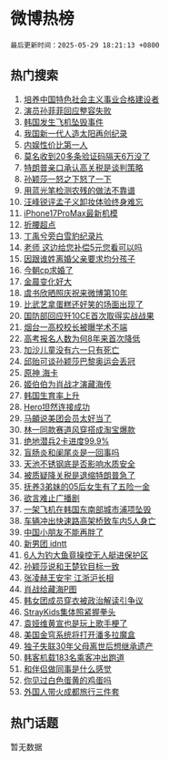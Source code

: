 # 微博热榜

`最后更新时间：2025-05-29 18:21:13 +0800`

## 热门搜索

1. [培养中国特色社会主义事业合格建设者](https://m.weibo.cn/search?containerid=100103type%3D1%26t%3D10%26q%3D%23%E5%9F%B9%E5%85%BB%E4%B8%AD%E5%9B%BD%E7%89%B9%E8%89%B2%E7%A4%BE%E4%BC%9A%E4%B8%BB%E4%B9%89%E4%BA%8B%E4%B8%9A%E5%90%88%E6%A0%BC%E5%BB%BA%E8%AE%BE%E8%80%85%23&stream_entry_id=51&isnewpage=1&extparam=seat%3D1%26cate%3D10103%26pos%3D0%26q%3D%2523%25E5%259F%25B9%25E5%2585%25BB%25E4%25B8%25AD%25E5%259B%25BD%25E7%2589%25B9%25E8%2589%25B2%25E7%25A4%25BE%25E4%25BC%259A%25E4%25B8%25BB%25E4%25B9%2589%25E4%25BA%258B%25E4%25B8%259A%25E5%2590%2588%25E6%25A0%25BC%25E5%25BB%25BA%25E8%25AE%25BE%25E8%2580%2585%2523%26filter_type%3Drealtimehot%26stream_entry_id%3D51%26c_type%3D51%26dgr%3D0%26display_time%3D1748514072%26pre_seqid%3D17485140719900291873663)
1. [演员孙菲菲回应整容失败](https://m.weibo.cn/search?containerid=100103type%3D1%26t%3D10%26q%3D%23%E6%BC%94%E5%91%98%E5%AD%99%E8%8F%B2%E8%8F%B2%E5%9B%9E%E5%BA%94%E6%95%B4%E5%AE%B9%E5%A4%B1%E8%B4%A5%23&stream_entry_id=31&isnewpage=1&extparam=seat%3D1%26filter_type%3Drealtimehot%26realpos%3D1%26c_type%3D31%26cate%3D5001%26pos%3D0%26q%3D%2523%25E6%25BC%2594%25E5%2591%2598%25E5%25AD%2599%25E8%258F%25B2%25E8%258F%25B2%25E5%259B%259E%25E5%25BA%2594%25E6%2595%25B4%25E5%25AE%25B9%25E5%25A4%25B1%25E8%25B4%25A5%2523%26flag%3D1%26stream_entry_id%3D31%26lcate%3D5001%26dgr%3D0%26band_rank%3D1%26display_time%3D1748514072%26pre_seqid%3D17485140719900291873663)
1. [韩国发生飞机坠毁事件](https://m.weibo.cn/search?containerid=100103type%3D1%26t%3D10%26q%3D%23%E9%9F%A9%E5%9B%BD%E5%8F%91%E7%94%9F%E9%A3%9E%E6%9C%BA%E5%9D%A0%E6%AF%81%E4%BA%8B%E4%BB%B6%23&stream_entry_id=31&isnewpage=1&extparam=seat%3D1%26filter_type%3Drealtimehot%26realpos%3D2%26c_type%3D31%26cate%3D5001%26pos%3D1%26q%3D%2523%25E9%259F%25A9%25E5%259B%25BD%25E5%258F%2591%25E7%2594%259F%25E9%25A3%259E%25E6%259C%25BA%25E5%259D%25A0%25E6%25AF%2581%25E4%25BA%258B%25E4%25BB%25B6%2523%26flag%3D2%26stream_entry_id%3D31%26lcate%3D5001%26dgr%3D0%26band_rank%3D2%26display_time%3D1748514072%26pre_seqid%3D17485140719900291873663)
1. [我国新一代人造太阳再创纪录](https://m.weibo.cn/search?containerid=100103type%3D1%26t%3D10%26q%3D%23%E6%88%91%E5%9B%BD%E6%96%B0%E4%B8%80%E4%BB%A3%E4%BA%BA%E9%80%A0%E5%A4%AA%E9%98%B3%E5%86%8D%E5%88%9B%E7%BA%AA%E5%BD%95%23&stream_entry_id=31&isnewpage=1&extparam=seat%3D1%26filter_type%3Drealtimehot%26realpos%3D3%26c_type%3D31%26cate%3D5001%26pos%3D2%26q%3D%2523%25E6%2588%2591%25E5%259B%25BD%25E6%2596%25B0%25E4%25B8%2580%25E4%25BB%25A3%25E4%25BA%25BA%25E9%2580%25A0%25E5%25A4%25AA%25E9%2598%25B3%25E5%2586%258D%25E5%2588%259B%25E7%25BA%25AA%25E5%25BD%2595%2523%26flag%3D0%26stream_entry_id%3D31%26lcate%3D5001%26dgr%3D0%26band_rank%3D3%26display_time%3D1748514072%26pre_seqid%3D17485140719900291873663)
1. [内娱性价比第一人](https://m.weibo.cn/search?containerid=100103type%3D1%26t%3D10%26q%3D%23%E5%86%85%E5%A8%B1%E6%80%A7%E4%BB%B7%E6%AF%94%E7%AC%AC%E4%B8%80%E4%BA%BA%23&stream_entry_id=31&isnewpage=1&extparam=seat%3D1%26filter_type%3Drealtimehot%26c_type%3D31%26topic_ad%3D1%26lcate%3D5001%26cate%3D5001%26pos%3D3%26q%3D%2523%25E5%2586%2585%25E5%25A8%25B1%25E6%2580%25A7%25E4%25BB%25B7%25E6%25AF%2594%25E7%25AC%25AC%25E4%25B8%2580%25E4%25BA%25BA%2523%26is_ad_pos%3D1%26stream_entry_id%3D31%26adid%3D288080%26dgr%3D0%26band_rank%3D4%26display_time%3D1748514072%26pre_seqid%3D17485140719900291873663)
1. [莫名收到20多条验证码隔天6万没了](https://m.weibo.cn/search?containerid=100103type%3D1%26t%3D10%26q%3D%23%E8%8E%AB%E5%90%8D%E6%94%B6%E5%88%B020%E5%A4%9A%E6%9D%A1%E9%AA%8C%E8%AF%81%E7%A0%81%E9%9A%94%E5%A4%A96%E4%B8%87%E6%B2%A1%E4%BA%86%23&stream_entry_id=31&isnewpage=1&extparam=seat%3D1%26filter_type%3Drealtimehot%26realpos%3D4%26c_type%3D31%26cate%3D5001%26pos%3D4%26q%3D%2523%25E8%258E%25AB%25E5%2590%258D%25E6%2594%25B6%25E5%2588%25B020%25E5%25A4%259A%25E6%259D%25A1%25E9%25AA%258C%25E8%25AF%2581%25E7%25A0%2581%25E9%259A%2594%25E5%25A4%25A96%25E4%25B8%2587%25E6%25B2%25A1%25E4%25BA%2586%2523%26flag%3D1%26stream_entry_id%3D31%26lcate%3D5001%26dgr%3D0%26band_rank%3D4%26display_time%3D1748514072%26pre_seqid%3D17485140719900291873663)
1. [特朗普亲口承认高关税是谈判策略](https://m.weibo.cn/search?containerid=100103type%3D1%26t%3D10%26q%3D%23%E7%89%B9%E6%9C%97%E6%99%AE%E4%BA%B2%E5%8F%A3%E6%89%BF%E8%AE%A4%E9%AB%98%E5%85%B3%E7%A8%8E%E6%98%AF%E8%B0%88%E5%88%A4%E7%AD%96%E7%95%A5%23&stream_entry_id=31&isnewpage=1&extparam=seat%3D1%26filter_type%3Drealtimehot%26realpos%3D5%26c_type%3D31%26cate%3D5001%26pos%3D5%26q%3D%2523%25E7%2589%25B9%25E6%259C%2597%25E6%2599%25AE%25E4%25BA%25B2%25E5%258F%25A3%25E6%2589%25BF%25E8%25AE%25A4%25E9%25AB%2598%25E5%2585%25B3%25E7%25A8%258E%25E6%2598%25AF%25E8%25B0%2588%25E5%2588%25A4%25E7%25AD%2596%25E7%2595%25A5%2523%26flag%3D0%26stream_entry_id%3D31%26lcate%3D5001%26dgr%3D0%26band_rank%3D5%26display_time%3D1748514072%26pre_seqid%3D17485140719900291873663)
1. [孙颖莎一怒之下怒了一下](https://m.weibo.cn/search?containerid=100103type%3D1%26t%3D10%26q%3D%23%E5%AD%99%E9%A2%96%E8%8E%8E%E4%B8%80%E6%80%92%E4%B9%8B%E4%B8%8B%E6%80%92%E4%BA%86%E4%B8%80%E4%B8%8B%23&stream_entry_id=31&isnewpage=1&extparam=seat%3D1%26filter_type%3Drealtimehot%26realpos%3D6%26c_type%3D31%26cate%3D5001%26pos%3D6%26q%3D%2523%25E5%25AD%2599%25E9%25A2%2596%25E8%258E%258E%25E4%25B8%2580%25E6%2580%2592%25E4%25B9%258B%25E4%25B8%258B%25E6%2580%2592%25E4%25BA%2586%25E4%25B8%2580%25E4%25B8%258B%2523%26flag%3D1%26stream_entry_id%3D31%26lcate%3D5001%26dgr%3D0%26band_rank%3D6%26display_time%3D1748514072%26pre_seqid%3D17485140719900291873663)
1. [用蓝光笔检测农残的做法不靠谱](https://m.weibo.cn/search?containerid=100103type%3D1%26t%3D10%26q%3D%23%E7%94%A8%E8%93%9D%E5%85%89%E7%AC%94%E6%A3%80%E6%B5%8B%E5%86%9C%E6%AE%8B%E7%9A%84%E5%81%9A%E6%B3%95%E4%B8%8D%E9%9D%A0%E8%B0%B1%23&stream_entry_id=31&isnewpage=1&extparam=seat%3D1%26filter_type%3Drealtimehot%26c_type%3D31%26cate%3D5001%26lcate%3D5001%26pos%3D7%26q%3D%2523%25E7%2594%25A8%25E8%2593%259D%25E5%2585%2589%25E7%25AC%2594%25E6%25A3%2580%25E6%25B5%258B%25E5%2586%259C%25E6%25AE%258B%25E7%259A%2584%25E5%2581%259A%25E6%25B3%2595%25E4%25B8%258D%25E9%259D%25A0%25E8%25B0%25B1%2523%26is_ad_pos%3D1%26stream_entry_id%3D31%26adid%3D288212%26dgr%3D0%26band_rank%3D7%26display_time%3D1748514072%26pre_seqid%3D17485140719900291873663)
1. [汪峰锐评孟子义卸妆体验终身难忘](https://m.weibo.cn/search?containerid=100103type%3D1%26t%3D10%26q%3D%E6%B1%AA%E5%B3%B0%E9%94%90%E8%AF%84%E5%AD%9F%E5%AD%90%E4%B9%89%E5%8D%B8%E5%A6%86%E4%BD%93%E9%AA%8C%E7%BB%88%E8%BA%AB%E9%9A%BE%E5%BF%98&stream_entry_id=31&isnewpage=1&extparam=seat%3D1%26filter_type%3Drealtimehot%26realpos%3D7%26c_type%3D31%26cate%3D5001%26pos%3D8%26q%3D%25E6%25B1%25AA%25E5%25B3%25B0%25E9%2594%2590%25E8%25AF%2584%25E5%25AD%259F%25E5%25AD%2590%25E4%25B9%2589%25E5%258D%25B8%25E5%25A6%2586%25E4%25BD%2593%25E9%25AA%258C%25E7%25BB%2588%25E8%25BA%25AB%25E9%259A%25BE%25E5%25BF%2598%26flag%3D1%26stream_entry_id%3D31%26lcate%3D5001%26dgr%3D0%26band_rank%3D7%26display_time%3D1748514072%26pre_seqid%3D17485140719900291873663)
1. [iPhone17ProMax最新机模](https://m.weibo.cn/search?containerid=100103type%3D1%26t%3D10%26q%3D%23iPhone17ProMax%E6%9C%80%E6%96%B0%E6%9C%BA%E6%A8%A1%23&stream_entry_id=31&isnewpage=1&extparam=seat%3D1%26filter_type%3Drealtimehot%26realpos%3D8%26c_type%3D31%26cate%3D5001%26pos%3D9%26q%3D%2523iPhone17ProMax%25E6%259C%2580%25E6%2596%25B0%25E6%259C%25BA%25E6%25A8%25A1%2523%26flag%3D0%26stream_entry_id%3D31%26lcate%3D5001%26dgr%3D0%26band_rank%3D8%26display_time%3D1748514072%26pre_seqid%3D17485140719900291873663)
1. [折腰超点](https://m.weibo.cn/search?containerid=100103type%3D1%26t%3D10%26q%3D%E6%8A%98%E8%85%B0%E8%B6%85%E7%82%B9&stream_entry_id=31&isnewpage=1&extparam=seat%3D1%26filter_type%3Drealtimehot%26realpos%3D9%26c_type%3D31%26cate%3D5001%26pos%3D10%26q%3D%25E6%258A%2598%25E8%2585%25B0%25E8%25B6%2585%25E7%2582%25B9%26flag%3D1%26stream_entry_id%3D31%26lcate%3D5001%26dgr%3D0%26band_rank%3D9%26display_time%3D1748514072%26pre_seqid%3D17485140719900291873663)
1. [丁禹兮旁白雪豹纪录片](https://m.weibo.cn/search?containerid=100103type%3D1%26t%3D10%26q%3D%23%E4%B8%81%E7%A6%B9%E5%85%AE%E6%97%81%E7%99%BD%E9%9B%AA%E8%B1%B9%E7%BA%AA%E5%BD%95%E7%89%87%23&stream_entry_id=31&isnewpage=1&extparam=seat%3D1%26filter_type%3Drealtimehot%26realpos%3D10%26c_type%3D31%26cate%3D5001%26pos%3D11%26q%3D%2523%25E4%25B8%2581%25E7%25A6%25B9%25E5%2585%25AE%25E6%2597%2581%25E7%2599%25BD%25E9%259B%25AA%25E8%25B1%25B9%25E7%25BA%25AA%25E5%25BD%2595%25E7%2589%2587%2523%26flag%3D1%26stream_entry_id%3D31%26lcate%3D5001%26dgr%3D0%26band_rank%3D10%26display_time%3D1748514072%26pre_seqid%3D17485140719900291873663)
1. [老师 这边给您补偿5元您看可以吗](https://m.weibo.cn/search?containerid=100103type%3D1%26t%3D10%26q%3D%E8%80%81%E5%B8%88+%E8%BF%99%E8%BE%B9%E7%BB%99%E6%82%A8%E8%A1%A5%E5%81%BF5%E5%85%83%E6%82%A8%E7%9C%8B%E5%8F%AF%E4%BB%A5%E5%90%97&stream_entry_id=31&isnewpage=1&extparam=seat%3D1%26filter_type%3Drealtimehot%26realpos%3D11%26c_type%3D31%26cate%3D5001%26pos%3D12%26q%3D%25E8%2580%2581%25E5%25B8%2588%2520%25E8%25BF%2599%25E8%25BE%25B9%25E7%25BB%2599%25E6%2582%25A8%25E8%25A1%25A5%25E5%2581%25BF5%25E5%2585%2583%25E6%2582%25A8%25E7%259C%258B%25E5%258F%25AF%25E4%25BB%25A5%25E5%2590%2597%26flag%3D2%26stream_entry_id%3D31%26lcate%3D5001%26dgr%3D0%26band_rank%3D11%26display_time%3D1748514072%26pre_seqid%3D17485140719900291873663)
1. [因跟谁姓离婚父亲要求均分孩子](https://m.weibo.cn/search?containerid=100103type%3D1%26t%3D10%26q%3D%23%E5%9B%A0%E8%B7%9F%E8%B0%81%E5%A7%93%E7%A6%BB%E5%A9%9A%E7%88%B6%E4%BA%B2%E8%A6%81%E6%B1%82%E5%9D%87%E5%88%86%E5%AD%A9%E5%AD%90%23&stream_entry_id=31&isnewpage=1&extparam=seat%3D1%26filter_type%3Drealtimehot%26realpos%3D12%26c_type%3D31%26cate%3D5001%26pos%3D13%26q%3D%2523%25E5%259B%25A0%25E8%25B7%259F%25E8%25B0%2581%25E5%25A7%2593%25E7%25A6%25BB%25E5%25A9%259A%25E7%2588%25B6%25E4%25BA%25B2%25E8%25A6%2581%25E6%25B1%2582%25E5%259D%2587%25E5%2588%2586%25E5%25AD%25A9%25E5%25AD%2590%2523%26flag%3D0%26stream_entry_id%3D31%26lcate%3D5001%26dgr%3D0%26band_rank%3D12%26display_time%3D1748514072%26pre_seqid%3D17485140719900291873663)
1. [今朝cp求婚了](https://m.weibo.cn/search?containerid=100103type%3D1%26t%3D10%26q%3D%23%E4%BB%8A%E6%9C%9Dcp%E6%B1%82%E5%A9%9A%E4%BA%86%23&stream_entry_id=31&isnewpage=1&extparam=seat%3D1%26filter_type%3Drealtimehot%26realpos%3D13%26c_type%3D31%26cate%3D5001%26pos%3D14%26q%3D%2523%25E4%25BB%258A%25E6%259C%259Dcp%25E6%25B1%2582%25E5%25A9%259A%25E4%25BA%2586%2523%26flag%3D1%26stream_entry_id%3D31%26lcate%3D5001%26dgr%3D0%26band_rank%3D13%26display_time%3D1748514072%26pre_seqid%3D17485140719900291873663)
1. [金晨变化好大](https://m.weibo.cn/search?containerid=100103type%3D1%26t%3D10%26q%3D%23%E9%87%91%E6%99%A8%E5%8F%98%E5%8C%96%E5%A5%BD%E5%A4%A7%23&stream_entry_id=31&isnewpage=1&extparam=seat%3D1%26filter_type%3Drealtimehot%26realpos%3D14%26c_type%3D31%26cate%3D5001%26pos%3D15%26q%3D%2523%25E9%2587%2591%25E6%2599%25A8%25E5%258F%2598%25E5%258C%2596%25E5%25A5%25BD%25E5%25A4%25A7%2523%26flag%3D2%26stream_entry_id%3D31%26lcate%3D5001%26dgr%3D0%26band_rank%3D14%26display_time%3D1748514072%26pre_seqid%3D17485140719900291873663)
1. [虞书欣晒照庆祝来微博第10年](https://m.weibo.cn/search?containerid=100103type%3D1%26t%3D10%26q%3D%23%E8%99%9E%E4%B9%A6%E6%AC%A3%E6%99%92%E7%85%A7%E5%BA%86%E7%A5%9D%E6%9D%A5%E5%BE%AE%E5%8D%9A%E7%AC%AC10%E5%B9%B4%23&stream_entry_id=31&isnewpage=1&extparam=seat%3D1%26filter_type%3Drealtimehot%26realpos%3D15%26c_type%3D31%26cate%3D5001%26pos%3D16%26q%3D%2523%25E8%2599%259E%25E4%25B9%25A6%25E6%25AC%25A3%25E6%2599%2592%25E7%2585%25A7%25E5%25BA%2586%25E7%25A5%259D%25E6%259D%25A5%25E5%25BE%25AE%25E5%258D%259A%25E7%25AC%25AC10%25E5%25B9%25B4%2523%26flag%3D0%26stream_entry_id%3D31%26lcate%3D5001%26dgr%3D0%26band_rank%3D15%26display_time%3D1748514072%26pre_seqid%3D17485140719900291873663)
1. [比武艺拿蛋糕还好笑的场面出现了](https://m.weibo.cn/search?containerid=100103type%3D1%26t%3D10%26q%3D%E6%AF%94%E6%AD%A6%E8%89%BA%E6%8B%BF%E8%9B%8B%E7%B3%95%E8%BF%98%E5%A5%BD%E7%AC%91%E7%9A%84%E5%9C%BA%E9%9D%A2%E5%87%BA%E7%8E%B0%E4%BA%86&stream_entry_id=31&isnewpage=1&extparam=seat%3D1%26filter_type%3Drealtimehot%26realpos%3D16%26c_type%3D31%26cate%3D5001%26pos%3D17%26q%3D%25E6%25AF%2594%25E6%25AD%25A6%25E8%2589%25BA%25E6%258B%25BF%25E8%259B%258B%25E7%25B3%2595%25E8%25BF%2598%25E5%25A5%25BD%25E7%25AC%2591%25E7%259A%2584%25E5%259C%25BA%25E9%259D%25A2%25E5%2587%25BA%25E7%258E%25B0%25E4%25BA%2586%26flag%3D1%26stream_entry_id%3D31%26lcate%3D5001%26dgr%3D0%26band_rank%3D16%26display_time%3D1748514072%26pre_seqid%3D17485140719900291873663)
1. [国防部回应歼10CE首次取得实战战果](https://m.weibo.cn/search?containerid=100103type%3D1%26t%3D10%26q%3D%23%E5%9B%BD%E9%98%B2%E9%83%A8%E5%9B%9E%E5%BA%94%E6%AD%BC10CE%E9%A6%96%E6%AC%A1%E5%8F%96%E5%BE%97%E5%AE%9E%E6%88%98%E6%88%98%E6%9E%9C%23&stream_entry_id=31&isnewpage=1&extparam=seat%3D1%26filter_type%3Drealtimehot%26realpos%3D17%26c_type%3D31%26cate%3D5001%26pos%3D18%26q%3D%2523%25E5%259B%25BD%25E9%2598%25B2%25E9%2583%25A8%25E5%259B%259E%25E5%25BA%2594%25E6%25AD%25BC10CE%25E9%25A6%2596%25E6%25AC%25A1%25E5%258F%2596%25E5%25BE%2597%25E5%25AE%259E%25E6%2588%2598%25E6%2588%2598%25E6%259E%259C%2523%26flag%3D1%26stream_entry_id%3D31%26lcate%3D5001%26dgr%3D0%26band_rank%3D17%26display_time%3D1748514072%26pre_seqid%3D17485140719900291873663)
1. [烟台一高校校长被曝学术不端](https://m.weibo.cn/search?containerid=100103type%3D1%26t%3D10%26q%3D%23%E7%83%9F%E5%8F%B0%E4%B8%80%E9%AB%98%E6%A0%A1%E6%A0%A1%E9%95%BF%E8%A2%AB%E6%9B%9D%E5%AD%A6%E6%9C%AF%E4%B8%8D%E7%AB%AF%23&stream_entry_id=31&isnewpage=1&extparam=seat%3D1%26filter_type%3Drealtimehot%26realpos%3D18%26c_type%3D31%26cate%3D5001%26pos%3D19%26q%3D%2523%25E7%2583%259F%25E5%258F%25B0%25E4%25B8%2580%25E9%25AB%2598%25E6%25A0%25A1%25E6%25A0%25A1%25E9%2595%25BF%25E8%25A2%25AB%25E6%259B%259D%25E5%25AD%25A6%25E6%259C%25AF%25E4%25B8%258D%25E7%25AB%25AF%2523%26flag%3D1%26stream_entry_id%3D31%26lcate%3D5001%26dgr%3D0%26band_rank%3D18%26display_time%3D1748514072%26pre_seqid%3D17485140719900291873663)
1. [高考报名人数为何8年来首次降低](https://m.weibo.cn/search?containerid=100103type%3D1%26t%3D10%26q%3D%E9%AB%98%E8%80%83%E6%8A%A5%E5%90%8D%E4%BA%BA%E6%95%B0%E4%B8%BA%E4%BD%958%E5%B9%B4%E6%9D%A5%E9%A6%96%E6%AC%A1%E9%99%8D%E4%BD%8E&stream_entry_id=31&isnewpage=1&extparam=seat%3D1%26is_ai_ask%3D1%26filter_type%3Drealtimehot%26realpos%3D19%26c_type%3D31%26cate%3D5001%26pos%3D20%26q%3D%25E9%25AB%2598%25E8%2580%2583%25E6%258A%25A5%25E5%2590%258D%25E4%25BA%25BA%25E6%2595%25B0%25E4%25B8%25BA%25E4%25BD%25958%25E5%25B9%25B4%25E6%259D%25A5%25E9%25A6%2596%25E6%25AC%25A1%25E9%2599%258D%25E4%25BD%258E%26flag%3D1%26stream_entry_id%3D31%26lcate%3D5001%26dgr%3D0%26band_rank%3D19%26display_time%3D1748514072%26pre_seqid%3D17485140719900291873663)
1. [加沙儿童没有六一只有死亡](https://m.weibo.cn/search?containerid=100103type%3D1%26t%3D10%26q%3D%23%E5%8A%A0%E6%B2%99%E5%84%BF%E7%AB%A5%E6%B2%A1%E6%9C%89%E5%85%AD%E4%B8%80%E5%8F%AA%E6%9C%89%E6%AD%BB%E4%BA%A1%23&stream_entry_id=31&isnewpage=1&extparam=seat%3D1%26filter_type%3Drealtimehot%26realpos%3D20%26c_type%3D31%26cate%3D5001%26pos%3D21%26q%3D%2523%25E5%258A%25A0%25E6%25B2%2599%25E5%2584%25BF%25E7%25AB%25A5%25E6%25B2%25A1%25E6%259C%2589%25E5%2585%25AD%25E4%25B8%2580%25E5%258F%25AA%25E6%259C%2589%25E6%25AD%25BB%25E4%25BA%25A1%2523%26flag%3D1%26stream_entry_id%3D31%26lcate%3D5001%26dgr%3D0%26band_rank%3D20%26display_time%3D1748514072%26pre_seqid%3D17485140719900291873663)
1. [邱贻可谈孙颖莎巴黎奥运会丢冠](https://m.weibo.cn/search?containerid=100103type%3D1%26t%3D10%26q%3D%23%E9%82%B1%E8%B4%BB%E5%8F%AF%E8%B0%88%E5%AD%99%E9%A2%96%E8%8E%8E%E5%B7%B4%E9%BB%8E%E5%A5%A5%E8%BF%90%E4%BC%9A%E4%B8%A2%E5%86%A0%23&stream_entry_id=31&isnewpage=1&extparam=seat%3D1%26filter_type%3Drealtimehot%26realpos%3D21%26c_type%3D31%26cate%3D5001%26pos%3D22%26q%3D%2523%25E9%2582%25B1%25E8%25B4%25BB%25E5%258F%25AF%25E8%25B0%2588%25E5%25AD%2599%25E9%25A2%2596%25E8%258E%258E%25E5%25B7%25B4%25E9%25BB%258E%25E5%25A5%25A5%25E8%25BF%2590%25E4%25BC%259A%25E4%25B8%25A2%25E5%2586%25A0%2523%26flag%3D0%26stream_entry_id%3D31%26lcate%3D5001%26dgr%3D0%26band_rank%3D21%26display_time%3D1748514072%26pre_seqid%3D17485140719900291873663)
1. [原神 海卡](https://m.weibo.cn/search?containerid=100103type%3D1%26t%3D10%26q%3D%E5%8E%9F%E7%A5%9E+%E6%B5%B7%E5%8D%A1&stream_entry_id=31&isnewpage=1&extparam=seat%3D1%26filter_type%3Drealtimehot%26realpos%3D22%26c_type%3D31%26cate%3D5001%26pos%3D23%26q%3D%25E5%258E%259F%25E7%25A5%259E%2520%25E6%25B5%25B7%25E5%258D%25A1%26flag%3D1%26stream_entry_id%3D31%26lcate%3D5001%26dgr%3D0%26band_rank%3D22%26display_time%3D1748514072%26pre_seqid%3D17485140719900291873663)
1. [姬伯伯为肖战才演藏海传](https://m.weibo.cn/search?containerid=100103type%3D1%26t%3D10%26q%3D%E5%A7%AC%E4%BC%AF%E4%BC%AF%E4%B8%BA%E8%82%96%E6%88%98%E6%89%8D%E6%BC%94%E8%97%8F%E6%B5%B7%E4%BC%A0&stream_entry_id=31&isnewpage=1&extparam=seat%3D1%26filter_type%3Drealtimehot%26realpos%3D23%26c_type%3D31%26cate%3D5001%26pos%3D24%26q%3D%25E5%25A7%25AC%25E4%25BC%25AF%25E4%25BC%25AF%25E4%25B8%25BA%25E8%2582%2596%25E6%2588%2598%25E6%2589%258D%25E6%25BC%2594%25E8%2597%258F%25E6%25B5%25B7%25E4%25BC%25A0%26flag%3D0%26stream_entry_id%3D31%26lcate%3D5001%26dgr%3D0%26band_rank%3D23%26display_time%3D1748514072%26pre_seqid%3D17485140719900291873663)
1. [韩国生育率上升](https://m.weibo.cn/search?containerid=100103type%3D1%26t%3D10%26q%3D%23%E9%9F%A9%E5%9B%BD%E7%94%9F%E8%82%B2%E7%8E%87%E4%B8%8A%E5%8D%87%23&stream_entry_id=31&isnewpage=1&extparam=seat%3D1%26filter_type%3Drealtimehot%26realpos%3D24%26c_type%3D31%26cate%3D5001%26pos%3D25%26q%3D%2523%25E9%259F%25A9%25E5%259B%25BD%25E7%2594%259F%25E8%2582%25B2%25E7%258E%2587%25E4%25B8%258A%25E5%258D%2587%2523%26flag%3D0%26stream_entry_id%3D31%26lcate%3D5001%26dgr%3D0%26band_rank%3D24%26display_time%3D1748514072%26pre_seqid%3D17485140719900291873663)
1. [Hero坦然连接成功](https://m.weibo.cn/search?containerid=100103type%3D1%26t%3D10%26q%3D%23Hero%E5%9D%A6%E7%84%B6%E8%BF%9E%E6%8E%A5%E6%88%90%E5%8A%9F%23&stream_entry_id=31&isnewpage=1&extparam=seat%3D1%26filter_type%3Drealtimehot%26realpos%3D25%26c_type%3D31%26cate%3D5001%26pos%3D26%26q%3D%2523Hero%25E5%259D%25A6%25E7%2584%25B6%25E8%25BF%259E%25E6%258E%25A5%25E6%2588%2590%25E5%258A%259F%2523%26flag%3D1%26stream_entry_id%3D31%26lcate%3D5001%26dgr%3D0%26band_rank%3D25%26display_time%3D1748514072%26pre_seqid%3D17485140719900291873663)
1. [马頔说美团会员太好当了](https://m.weibo.cn/search?containerid=100103type%3D1%26t%3D10%26q%3D%23%E9%A9%AC%E9%A0%94%E8%AF%B4%E7%BE%8E%E5%9B%A2%E4%BC%9A%E5%91%98%E5%A4%AA%E5%A5%BD%E5%BD%93%E4%BA%86%23&stream_entry_id=31&isnewpage=1&extparam=seat%3D1%26filter_type%3Drealtimehot%26realpos%3D26%26c_type%3D31%26cate%3D5001%26pos%3D27%26q%3D%2523%25E9%25A9%25AC%25E9%25A0%2594%25E8%25AF%25B4%25E7%25BE%258E%25E5%259B%25A2%25E4%25BC%259A%25E5%2591%2598%25E5%25A4%25AA%25E5%25A5%25BD%25E5%25BD%2593%25E4%25BA%2586%2523%26flag%3D1%26stream_entry_id%3D31%26lcate%3D5001%26dgr%3D0%26band_rank%3D26%26display_time%3D1748514072%26pre_seqid%3D17485140719900291873663)
1. [林一同款赛道风穿搭成淘宝爆款](https://m.weibo.cn/search?containerid=100103type%3D1%26t%3D10%26q%3D%23%E6%9E%97%E4%B8%80%E5%90%8C%E6%AC%BE%E8%B5%9B%E9%81%93%E9%A3%8E%E7%A9%BF%E6%90%AD%E6%88%90%E6%B7%98%E5%AE%9D%E7%88%86%E6%AC%BE%23&stream_entry_id=31&isnewpage=1&extparam=seat%3D1%26filter_type%3Drealtimehot%26realpos%3D27%26c_type%3D31%26cate%3D5001%26pos%3D28%26q%3D%2523%25E6%259E%2597%25E4%25B8%2580%25E5%2590%258C%25E6%25AC%25BE%25E8%25B5%259B%25E9%2581%2593%25E9%25A3%258E%25E7%25A9%25BF%25E6%2590%25AD%25E6%2588%2590%25E6%25B7%2598%25E5%25AE%259D%25E7%2588%2586%25E6%25AC%25BE%2523%26flag%3D1%26stream_entry_id%3D31%26lcate%3D5001%26dgr%3D0%26band_rank%3D27%26display_time%3D1748514072%26pre_seqid%3D17485140719900291873663)
1. [绝地潜兵2卡进度99.9%](https://m.weibo.cn/search?containerid=100103type%3D1%26t%3D10%26q%3D%23%E7%BB%9D%E5%9C%B0%E6%BD%9C%E5%85%B52%E5%8D%A1%E8%BF%9B%E5%BA%A699.9%25%23&stream_entry_id=31&isnewpage=1&extparam=seat%3D1%26filter_type%3Drealtimehot%26realpos%3D28%26c_type%3D31%26cate%3D5001%26pos%3D29%26q%3D%2523%25E7%25BB%259D%25E5%259C%25B0%25E6%25BD%259C%25E5%2585%25B52%25E5%258D%25A1%25E8%25BF%259B%25E5%25BA%25A699.9%2525%2523%26flag%3D1%26stream_entry_id%3D31%26lcate%3D5001%26dgr%3D0%26band_rank%3D28%26display_time%3D1748514072%26pre_seqid%3D17485140719900291873663)
1. [盲肠炎和阑尾炎是一回事吗](https://m.weibo.cn/search?containerid=100103type%3D1%26t%3D10%26q%3D%23%E7%9B%B2%E8%82%A0%E7%82%8E%E5%92%8C%E9%98%91%E5%B0%BE%E7%82%8E%E6%98%AF%E4%B8%80%E5%9B%9E%E4%BA%8B%E5%90%97%23&stream_entry_id=31&isnewpage=1&extparam=seat%3D1%26filter_type%3Drealtimehot%26realpos%3D29%26c_type%3D31%26cate%3D5001%26pos%3D30%26q%3D%2523%25E7%259B%25B2%25E8%2582%25A0%25E7%2582%258E%25E5%2592%258C%25E9%2598%2591%25E5%25B0%25BE%25E7%2582%258E%25E6%2598%25AF%25E4%25B8%2580%25E5%259B%259E%25E4%25BA%258B%25E5%2590%2597%2523%26flag%3D1%26stream_entry_id%3D31%26lcate%3D5001%26dgr%3D0%26band_rank%3D29%26display_time%3D1748514072%26pre_seqid%3D17485140719900291873663)
1. [天池不锈钢底是否影响水质安全](https://m.weibo.cn/search?containerid=100103type%3D1%26t%3D10%26q%3D%E5%A4%A9%E6%B1%A0%E4%B8%8D%E9%94%88%E9%92%A2%E5%BA%95%E6%98%AF%E5%90%A6%E5%BD%B1%E5%93%8D%E6%B0%B4%E8%B4%A8%E5%AE%89%E5%85%A8&stream_entry_id=31&isnewpage=1&extparam=seat%3D1%26is_ai_ask%3D1%26filter_type%3Drealtimehot%26realpos%3D30%26c_type%3D31%26cate%3D5001%26pos%3D31%26q%3D%25E5%25A4%25A9%25E6%25B1%25A0%25E4%25B8%258D%25E9%2594%2588%25E9%2592%25A2%25E5%25BA%2595%25E6%2598%25AF%25E5%2590%25A6%25E5%25BD%25B1%25E5%2593%258D%25E6%25B0%25B4%25E8%25B4%25A8%25E5%25AE%2589%25E5%2585%25A8%26flag%3D1%26stream_entry_id%3D31%26lcate%3D5001%26dgr%3D0%26band_rank%3D30%26display_time%3D1748514072%26pre_seqid%3D17485140719900291873663)
1. [被质疑降关税是退缩特朗普急了](https://m.weibo.cn/search?containerid=100103type%3D1%26t%3D10%26q%3D%23%E8%A2%AB%E8%B4%A8%E7%96%91%E9%99%8D%E5%85%B3%E7%A8%8E%E6%98%AF%E9%80%80%E7%BC%A9%E7%89%B9%E6%9C%97%E6%99%AE%E6%80%A5%E4%BA%86%23&stream_entry_id=31&isnewpage=1&extparam=seat%3D1%26filter_type%3Drealtimehot%26realpos%3D31%26c_type%3D31%26cate%3D5001%26pos%3D32%26q%3D%2523%25E8%25A2%25AB%25E8%25B4%25A8%25E7%2596%2591%25E9%2599%258D%25E5%2585%25B3%25E7%25A8%258E%25E6%2598%25AF%25E9%2580%2580%25E7%25BC%25A9%25E7%2589%25B9%25E6%259C%2597%25E6%2599%25AE%25E6%2580%25A5%25E4%25BA%2586%2523%26flag%3D1%26stream_entry_id%3D31%26lcate%3D5001%26dgr%3D0%26band_rank%3D31%26display_time%3D1748514072%26pre_seqid%3D17485140719900291873663)
1. [抚养3弟妹的05后女生有了五险一金](https://m.weibo.cn/search?containerid=100103type%3D1%26t%3D10%26q%3D%23%E6%8A%9A%E5%85%BB3%E5%BC%9F%E5%A6%B9%E7%9A%8405%E5%90%8E%E5%A5%B3%E7%94%9F%E6%9C%89%E4%BA%86%E4%BA%94%E9%99%A9%E4%B8%80%E9%87%91%23&stream_entry_id=31&isnewpage=1&extparam=seat%3D1%26filter_type%3Drealtimehot%26realpos%3D32%26c_type%3D31%26cate%3D5001%26pos%3D33%26q%3D%2523%25E6%258A%259A%25E5%2585%25BB3%25E5%25BC%259F%25E5%25A6%25B9%25E7%259A%258405%25E5%2590%258E%25E5%25A5%25B3%25E7%2594%259F%25E6%259C%2589%25E4%25BA%2586%25E4%25BA%2594%25E9%2599%25A9%25E4%25B8%2580%25E9%2587%2591%2523%26flag%3D0%26stream_entry_id%3D31%26lcate%3D5001%26dgr%3D0%26band_rank%3D32%26display_time%3D1748514072%26pre_seqid%3D17485140719900291873663)
1. [欲言难止广播剧](https://m.weibo.cn/search?containerid=100103type%3D1%26t%3D10%26q%3D%E6%AC%B2%E8%A8%80%E9%9A%BE%E6%AD%A2%E5%B9%BF%E6%92%AD%E5%89%A7&stream_entry_id=31&isnewpage=1&extparam=seat%3D1%26filter_type%3Drealtimehot%26realpos%3D33%26c_type%3D31%26cate%3D5001%26pos%3D34%26q%3D%25E6%25AC%25B2%25E8%25A8%2580%25E9%259A%25BE%25E6%25AD%25A2%25E5%25B9%25BF%25E6%2592%25AD%25E5%2589%25A7%26flag%3D1%26stream_entry_id%3D31%26lcate%3D5001%26dgr%3D0%26band_rank%3D33%26display_time%3D1748514072%26pre_seqid%3D17485140719900291873663)
1. [一架飞机在韩国东南部城市浦项坠毁](https://m.weibo.cn/search?containerid=100103type%3D1%26t%3D10%26q%3D%23%E4%B8%80%E6%9E%B6%E9%A3%9E%E6%9C%BA%E5%9C%A8%E9%9F%A9%E5%9B%BD%E4%B8%9C%E5%8D%97%E9%83%A8%E5%9F%8E%E5%B8%82%E6%B5%A6%E9%A1%B9%E5%9D%A0%E6%AF%81%23&stream_entry_id=31&isnewpage=1&extparam=seat%3D1%26filter_type%3Drealtimehot%26realpos%3D34%26c_type%3D31%26cate%3D5001%26pos%3D35%26q%3D%2523%25E4%25B8%2580%25E6%259E%25B6%25E9%25A3%259E%25E6%259C%25BA%25E5%259C%25A8%25E9%259F%25A9%25E5%259B%25BD%25E4%25B8%259C%25E5%258D%2597%25E9%2583%25A8%25E5%259F%258E%25E5%25B8%2582%25E6%25B5%25A6%25E9%25A1%25B9%25E5%259D%25A0%25E6%25AF%2581%2523%26flag%3D0%26stream_entry_id%3D31%26lcate%3D5001%26dgr%3D0%26band_rank%3D34%26display_time%3D1748514072%26pre_seqid%3D17485140719900291873663)
1. [车辆冲出快速路高架桥致车内5人身亡](https://m.weibo.cn/search?containerid=100103type%3D1%26t%3D10%26q%3D%23%E8%BD%A6%E8%BE%86%E5%86%B2%E5%87%BA%E5%BF%AB%E9%80%9F%E8%B7%AF%E9%AB%98%E6%9E%B6%E6%A1%A5%E8%87%B4%E8%BD%A6%E5%86%855%E4%BA%BA%E8%BA%AB%E4%BA%A1%23&stream_entry_id=31&isnewpage=1&extparam=seat%3D1%26filter_type%3Drealtimehot%26realpos%3D35%26c_type%3D31%26cate%3D5001%26pos%3D36%26q%3D%2523%25E8%25BD%25A6%25E8%25BE%2586%25E5%2586%25B2%25E5%2587%25BA%25E5%25BF%25AB%25E9%2580%259F%25E8%25B7%25AF%25E9%25AB%2598%25E6%259E%25B6%25E6%25A1%25A5%25E8%2587%25B4%25E8%25BD%25A6%25E5%2586%25855%25E4%25BA%25BA%25E8%25BA%25AB%25E4%25BA%25A1%2523%26flag%3D1%26stream_entry_id%3D31%26lcate%3D5001%26dgr%3D0%26band_rank%3D35%26display_time%3D1748514072%26pre_seqid%3D17485140719900291873663)
1. [中国小朋友不能再胖了](https://m.weibo.cn/search?containerid=100103type%3D1%26t%3D10%26q%3D%23%E4%B8%AD%E5%9B%BD%E5%B0%8F%E6%9C%8B%E5%8F%8B%E4%B8%8D%E8%83%BD%E5%86%8D%E8%83%96%E4%BA%86%23&stream_entry_id=31&isnewpage=1&extparam=seat%3D1%26filter_type%3Drealtimehot%26realpos%3D36%26c_type%3D31%26cate%3D5001%26pos%3D37%26q%3D%2523%25E4%25B8%25AD%25E5%259B%25BD%25E5%25B0%258F%25E6%259C%258B%25E5%258F%258B%25E4%25B8%258D%25E8%2583%25BD%25E5%2586%258D%25E8%2583%2596%25E4%25BA%2586%2523%26flag%3D1%26stream_entry_id%3D31%26lcate%3D5001%26dgr%3D0%26band_rank%3D36%26display_time%3D1748514072%26pre_seqid%3D17485140719900291873663)
1. [新男团 idntt](https://m.weibo.cn/search?containerid=100103type%3D1%26t%3D10%26q%3D%E6%96%B0%E7%94%B7%E5%9B%A2+idntt&stream_entry_id=31&isnewpage=1&extparam=seat%3D1%26filter_type%3Drealtimehot%26realpos%3D37%26c_type%3D31%26cate%3D5001%26pos%3D38%26q%3D%25E6%2596%25B0%25E7%2594%25B7%25E5%259B%25A2%2520idntt%26flag%3D1%26stream_entry_id%3D31%26lcate%3D5001%26dgr%3D0%26band_rank%3D37%26display_time%3D1748514072%26pre_seqid%3D17485140719900291873663)
1. [6人为钓大鱼竟操控无人艇进保护区](https://m.weibo.cn/search?containerid=100103type%3D1%26t%3D10%26q%3D%236%E4%BA%BA%E4%B8%BA%E9%92%93%E5%A4%A7%E9%B1%BC%E7%AB%9F%E6%93%8D%E6%8E%A7%E6%97%A0%E4%BA%BA%E8%89%87%E8%BF%9B%E4%BF%9D%E6%8A%A4%E5%8C%BA%23&stream_entry_id=31&isnewpage=1&extparam=seat%3D1%26filter_type%3Drealtimehot%26realpos%3D38%26c_type%3D31%26cate%3D5001%26pos%3D39%26q%3D%25236%25E4%25BA%25BA%25E4%25B8%25BA%25E9%2592%2593%25E5%25A4%25A7%25E9%25B1%25BC%25E7%25AB%259F%25E6%2593%258D%25E6%258E%25A7%25E6%2597%25A0%25E4%25BA%25BA%25E8%2589%2587%25E8%25BF%259B%25E4%25BF%259D%25E6%258A%25A4%25E5%258C%25BA%2523%26flag%3D0%26stream_entry_id%3D31%26lcate%3D5001%26dgr%3D0%26band_rank%3D38%26display_time%3D1748514072%26pre_seqid%3D17485140719900291873663)
1. [孙颖莎说和王楚钦目标一致](https://m.weibo.cn/search?containerid=100103type%3D1%26t%3D10%26q%3D%23%E5%AD%99%E9%A2%96%E8%8E%8E%E8%AF%B4%E5%92%8C%E7%8E%8B%E6%A5%9A%E9%92%A6%E7%9B%AE%E6%A0%87%E4%B8%80%E8%87%B4%23&stream_entry_id=31&isnewpage=1&extparam=seat%3D1%26filter_type%3Drealtimehot%26realpos%3D39%26c_type%3D31%26cate%3D5001%26pos%3D40%26q%3D%2523%25E5%25AD%2599%25E9%25A2%2596%25E8%258E%258E%25E8%25AF%25B4%25E5%2592%258C%25E7%258E%258B%25E6%25A5%259A%25E9%2592%25A6%25E7%259B%25AE%25E6%25A0%2587%25E4%25B8%2580%25E8%2587%25B4%2523%26flag%3D1%26stream_entry_id%3D31%26lcate%3D5001%26dgr%3D0%26band_rank%3D39%26display_time%3D1748514072%26pre_seqid%3D17485140719900291873663)
1. [张凌赫王安宇 江浙沪长相](https://m.weibo.cn/search?containerid=100103type%3D1%26t%3D10%26q%3D%E5%BC%A0%E5%87%8C%E8%B5%AB%E7%8E%8B%E5%AE%89%E5%AE%87+%E6%B1%9F%E6%B5%99%E6%B2%AA%E9%95%BF%E7%9B%B8&stream_entry_id=31&isnewpage=1&extparam=seat%3D1%26filter_type%3Drealtimehot%26realpos%3D40%26c_type%3D31%26cate%3D5001%26pos%3D41%26q%3D%25E5%25BC%25A0%25E5%2587%258C%25E8%25B5%25AB%25E7%258E%258B%25E5%25AE%2589%25E5%25AE%2587%2520%25E6%25B1%259F%25E6%25B5%2599%25E6%25B2%25AA%25E9%2595%25BF%25E7%259B%25B8%26flag%3D0%26stream_entry_id%3D31%26lcate%3D5001%26dgr%3D0%26band_rank%3D40%26display_time%3D1748514072%26pre_seqid%3D17485140719900291873663)
1. [肖战给藏海P图](https://m.weibo.cn/search?containerid=100103type%3D1%26t%3D10%26q%3D%23%E8%82%96%E6%88%98%E7%BB%99%E8%97%8F%E6%B5%B7P%E5%9B%BE%23&stream_entry_id=31&isnewpage=1&extparam=seat%3D1%26filter_type%3Drealtimehot%26realpos%3D41%26c_type%3D31%26cate%3D5001%26pos%3D42%26q%3D%2523%25E8%2582%2596%25E6%2588%2598%25E7%25BB%2599%25E8%2597%258F%25E6%25B5%25B7P%25E5%259B%25BE%2523%26flag%3D0%26stream_entry_id%3D31%26lcate%3D5001%26dgr%3D0%26band_rank%3D41%26display_time%3D1748514072%26pre_seqid%3D17485140719900291873663)
1. [韩女团成员穿衣被政治解读引争议](https://m.weibo.cn/search?containerid=100103type%3D1%26t%3D10%26q%3D%23%E9%9F%A9%E5%A5%B3%E5%9B%A2%E6%88%90%E5%91%98%E7%A9%BF%E8%A1%A3%E8%A2%AB%E6%94%BF%E6%B2%BB%E8%A7%A3%E8%AF%BB%E5%BC%95%E4%BA%89%E8%AE%AE%23&stream_entry_id=31&isnewpage=1&extparam=seat%3D1%26filter_type%3Drealtimehot%26realpos%3D42%26c_type%3D31%26cate%3D5001%26pos%3D43%26q%3D%2523%25E9%259F%25A9%25E5%25A5%25B3%25E5%259B%25A2%25E6%2588%2590%25E5%2591%2598%25E7%25A9%25BF%25E8%25A1%25A3%25E8%25A2%25AB%25E6%2594%25BF%25E6%25B2%25BB%25E8%25A7%25A3%25E8%25AF%25BB%25E5%25BC%2595%25E4%25BA%2589%25E8%25AE%25AE%2523%26flag%3D0%26stream_entry_id%3D31%26lcate%3D5001%26dgr%3D0%26band_rank%3D42%26display_time%3D1748514072%26pre_seqid%3D17485140719900291873663)
1. [StrayKids集体照紧握拳头](https://m.weibo.cn/search?containerid=100103type%3D1%26t%3D10%26q%3DStrayKids%E9%9B%86%E4%BD%93%E7%85%A7%E7%B4%A7%E6%8F%A1%E6%8B%B3%E5%A4%B4&stream_entry_id=31&isnewpage=1&extparam=seat%3D1%26filter_type%3Drealtimehot%26realpos%3D43%26c_type%3D31%26cate%3D5001%26pos%3D44%26q%3DStrayKids%25E9%259B%2586%25E4%25BD%2593%25E7%2585%25A7%25E7%25B4%25A7%25E6%258F%25A1%25E6%258B%25B3%25E5%25A4%25B4%26flag%3D1%26stream_entry_id%3D31%26lcate%3D5001%26dgr%3D0%26band_rank%3D43%26display_time%3D1748514072%26pre_seqid%3D17485140719900291873663)
1. [袁娅维黄宣也是玩上歌手梗了](https://m.weibo.cn/search?containerid=100103type%3D1%26t%3D10%26q%3D%23%E8%A2%81%E5%A8%85%E7%BB%B4%E9%BB%84%E5%AE%A3%E4%B9%9F%E6%98%AF%E7%8E%A9%E4%B8%8A%E6%AD%8C%E6%89%8B%E6%A2%97%E4%BA%86%23&stream_entry_id=31&isnewpage=1&extparam=seat%3D1%26filter_type%3Drealtimehot%26realpos%3D44%26c_type%3D31%26cate%3D5001%26pos%3D45%26q%3D%2523%25E8%25A2%2581%25E5%25A8%2585%25E7%25BB%25B4%25E9%25BB%2584%25E5%25AE%25A3%25E4%25B9%259F%25E6%2598%25AF%25E7%258E%25A9%25E4%25B8%258A%25E6%25AD%258C%25E6%2589%258B%25E6%25A2%2597%25E4%25BA%2586%2523%26flag%3D1%26stream_entry_id%3D31%26lcate%3D5001%26dgr%3D0%26band_rank%3D44%26display_time%3D1748514072%26pre_seqid%3D17485140719900291873663)
1. [美国金穹系统将打开潘多拉魔盒](https://m.weibo.cn/search?containerid=100103type%3D1%26t%3D10%26q%3D%23%E7%BE%8E%E5%9B%BD%E9%87%91%E7%A9%B9%E7%B3%BB%E7%BB%9F%E5%B0%86%E6%89%93%E5%BC%80%E6%BD%98%E5%A4%9A%E6%8B%89%E9%AD%94%E7%9B%92%23&stream_entry_id=31&isnewpage=1&extparam=seat%3D1%26filter_type%3Drealtimehot%26realpos%3D45%26c_type%3D31%26cate%3D5001%26pos%3D46%26q%3D%2523%25E7%25BE%258E%25E5%259B%25BD%25E9%2587%2591%25E7%25A9%25B9%25E7%25B3%25BB%25E7%25BB%259F%25E5%25B0%2586%25E6%2589%2593%25E5%25BC%2580%25E6%25BD%2598%25E5%25A4%259A%25E6%258B%2589%25E9%25AD%2594%25E7%259B%2592%2523%26flag%3D1%26stream_entry_id%3D31%26lcate%3D5001%26dgr%3D0%26band_rank%3D45%26display_time%3D1748514072%26pre_seqid%3D17485140719900291873663)
1. [独子失联30年父母离世后想继承遗产](https://m.weibo.cn/search?containerid=100103type%3D1%26t%3D10%26q%3D%23%E7%8B%AC%E5%AD%90%E5%A4%B1%E8%81%9430%E5%B9%B4%E7%88%B6%E6%AF%8D%E7%A6%BB%E4%B8%96%E5%90%8E%E6%83%B3%E7%BB%A7%E6%89%BF%E9%81%97%E4%BA%A7%23&stream_entry_id=31&isnewpage=1&extparam=seat%3D1%26filter_type%3Drealtimehot%26realpos%3D46%26c_type%3D31%26cate%3D5001%26pos%3D47%26q%3D%2523%25E7%258B%25AC%25E5%25AD%2590%25E5%25A4%25B1%25E8%2581%259430%25E5%25B9%25B4%25E7%2588%25B6%25E6%25AF%258D%25E7%25A6%25BB%25E4%25B8%2596%25E5%2590%258E%25E6%2583%25B3%25E7%25BB%25A7%25E6%2589%25BF%25E9%2581%2597%25E4%25BA%25A7%2523%26flag%3D1%26stream_entry_id%3D31%26lcate%3D5001%26dgr%3D0%26band_rank%3D46%26display_time%3D1748514072%26pre_seqid%3D17485140719900291873663)
1. [韩客机载183名乘客冲出跑道](https://m.weibo.cn/search?containerid=100103type%3D1%26t%3D10%26q%3D%23%E9%9F%A9%E5%AE%A2%E6%9C%BA%E8%BD%BD183%E5%90%8D%E4%B9%98%E5%AE%A2%E5%86%B2%E5%87%BA%E8%B7%91%E9%81%93%23&stream_entry_id=31&isnewpage=1&extparam=seat%3D1%26filter_type%3Drealtimehot%26realpos%3D47%26c_type%3D31%26cate%3D5001%26pos%3D48%26q%3D%2523%25E9%259F%25A9%25E5%25AE%25A2%25E6%259C%25BA%25E8%25BD%25BD183%25E5%2590%258D%25E4%25B9%2598%25E5%25AE%25A2%25E5%2586%25B2%25E5%2587%25BA%25E8%25B7%2591%25E9%2581%2593%2523%26flag%3D0%26stream_entry_id%3D31%26lcate%3D5001%26dgr%3D0%26band_rank%3D47%26display_time%3D1748514072%26pre_seqid%3D17485140719900291873663)
1. [和伴侣做同事是什么感觉](https://m.weibo.cn/search?containerid=100103type%3D1%26t%3D10%26q%3D%E5%92%8C%E4%BC%B4%E4%BE%A3%E5%81%9A%E5%90%8C%E4%BA%8B%E6%98%AF%E4%BB%80%E4%B9%88%E6%84%9F%E8%A7%89&stream_entry_id=31&isnewpage=1&extparam=seat%3D1%26filter_type%3Drealtimehot%26realpos%3D48%26c_type%3D31%26cate%3D5001%26pos%3D49%26q%3D%25E5%2592%258C%25E4%25BC%25B4%25E4%25BE%25A3%25E5%2581%259A%25E5%2590%258C%25E4%25BA%258B%25E6%2598%25AF%25E4%25BB%2580%25E4%25B9%2588%25E6%2584%259F%25E8%25A7%2589%26flag%3D1%26stream_entry_id%3D31%26lcate%3D5001%26dgr%3D0%26band_rank%3D48%26display_time%3D1748514072%26pre_seqid%3D17485140719900291873663)
1. [你见过白色蛋黄的鸡蛋吗](https://m.weibo.cn/search?containerid=100103type%3D1%26t%3D10%26q%3D%E4%BD%A0%E8%A7%81%E8%BF%87%E7%99%BD%E8%89%B2%E8%9B%8B%E9%BB%84%E7%9A%84%E9%B8%A1%E8%9B%8B%E5%90%97&stream_entry_id=31&isnewpage=1&extparam=seat%3D1%26filter_type%3Drealtimehot%26realpos%3D49%26c_type%3D31%26cate%3D5001%26pos%3D50%26q%3D%25E4%25BD%25A0%25E8%25A7%2581%25E8%25BF%2587%25E7%2599%25BD%25E8%2589%25B2%25E8%259B%258B%25E9%25BB%2584%25E7%259A%2584%25E9%25B8%25A1%25E8%259B%258B%25E5%2590%2597%26flag%3D1%26stream_entry_id%3D31%26lcate%3D5001%26dgr%3D0%26band_rank%3D49%26display_time%3D1748514072%26pre_seqid%3D17485140719900291873663)
1. [外国人带火成都旅行三件套](https://m.weibo.cn/search?containerid=100103type%3D1%26t%3D10%26q%3D%23%E5%A4%96%E5%9B%BD%E4%BA%BA%E5%B8%A6%E7%81%AB%E6%88%90%E9%83%BD%E6%97%85%E8%A1%8C%E4%B8%89%E4%BB%B6%E5%A5%97%23&stream_entry_id=31&isnewpage=1&extparam=seat%3D1%26filter_type%3Drealtimehot%26realpos%3D50%26c_type%3D31%26cate%3D5001%26pos%3D51%26q%3D%2523%25E5%25A4%2596%25E5%259B%25BD%25E4%25BA%25BA%25E5%25B8%25A6%25E7%2581%25AB%25E6%2588%2590%25E9%2583%25BD%25E6%2597%2585%25E8%25A1%258C%25E4%25B8%2589%25E4%25BB%25B6%25E5%25A5%2597%2523%26flag%3D1%26stream_entry_id%3D31%26lcate%3D5001%26dgr%3D0%26band_rank%3D50%26display_time%3D1748514072%26pre_seqid%3D17485140719900291873663)

## 热门话题

暂无数据
